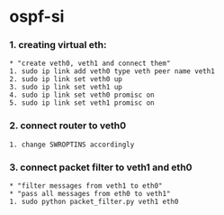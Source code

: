 # ospf-si

### 1. creating virtual eth:
	* "create veth0, veth1 and connect them"
	1. sudo ip link add veth0 type veth peer name veth1 
	2. sudo ip link set veth0 up
	3. sudo ip link set veth1 up
	4. sudo ip link set veth0 promisc on
	5. sudo ip link set veth1 promisc on

### 2. connect router to veth0
	1. change SWROPTINS accordingly

### 3. connect packet filter to veth1 and eth0
	* "filter messages from veth1 to eth0"
	* "pass all messages from eth0 to veth1"
	1. sudo python packet_filter.py veth1 eth0
	
